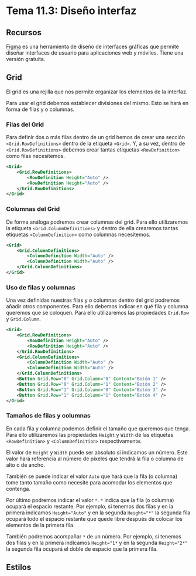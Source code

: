 # Tema 11.3: Diseño interfaz

## Recursos

[Figma](https://www.figma.com/) es una herramienta de diseño de interfaces gráficas que permite diseñar interfaces de usuario para aplicaciones web y móviles. Tiene una versión gratuita.

## Grid

El grid es una rejilla que nos permite organizar los elementos de la interfaz.

Para usar el grid debemos establecer divisiones del mismo. Esto se hará en forma de filas y o columnas.

### Filas del Grid

Para definir dos o más filas dentro de un grid hemos de crear una sección `<Grid.RowDefinitions>` dentro de la etiqueta `<Grid>`. Y, a su vez, dentro de `<Grid.RowDefinitions>` debemos crear tantas etiquetas `<RowDefinition>` como filas necesitemos.

```xml
<Grid>
    <Grid.RowDefinitions>
        <RowDefinition Height="Auto" />
        <RowDefinition Height="Auto" />
    </Grid.RowDefinitions>
</Grid>
```

### Columnas del Grid

De forma análoga podremos crear columnas del grid. Para ello utilizaremos la etiqueta `<Grid.ColumnDefinitions>` y dentro de ella crearemos tantas etiquetas `<ColumnDefinition>` como columnas necesitemos.

```xml
<Grid>
    <Grid.ColumnDefinitions>
        <ColumnDefinition Width="Auto" />
        <ColumnDefinition Width="Auto" />
    </Grid.ColumnDefinitions>
</Grid>
```

### Uso de filas y columnas

Una vez definidas nuestras filas y o columnas dentro del grid podremos añadir otros componentes. Para ello debemos indicar en qué fila y columna queremos que se coloquen. Para ello utilizaremos las propiedades `Grid.Row` y `Grid.Column`.

```xml
<Grid>
    <Grid.RowDefinitions>
        <RowDefinition Height="Auto" />
        <RowDefinition Height="Auto" />
    </Grid.RowDefinitions>
    <Grid.ColumnDefinitions>
        <ColumnDefinition Width="Auto" />
        <ColumnDefinition Width="Auto" />
    </Grid.ColumnDefinitions>
    <Button Grid.Row="0" Grid.Column="0" Content="Botón 1" />
    <Button Grid.Row="0" Grid.Column="1" Content="Botón 2" />
    <Button Grid.Row="1" Grid.Column="0" Content="Botón 3" />
    <Button Grid.Row="1" Grid.Column="1" Content="Botón 4" />
</Grid>
```

### Tamaños de filas y columnas

En cada fila y columna podemos definir el tamaño que queremos que tenga. Para ello utilizaremos las propiedades `Height` y `Width` de las etiquetas `<RowDefinition>` y `<ColumnDefinition>` respectivamente.

El valor de `Height` y `Width` puede ser absoluto si indicamos un número. Este valor hará referencia al número de píxeles que tendrá la fila o columna de alto o de ancho.

También se puede indicar el valor  `Auto` que hará que la fila (o columna) tome tanto tamaño como necesite para acomodar los elementos que contenga.

Por último podremos indicar el valor `*`. `*` indica que la fila (o columna) ocupará el espacio restante. Por ejemplo, si tenemos dos filas y en la primera indicamos `Height="Auto"` y en la segunda `Height="*"` la segunda fila ocupará todo el espacio restante que quede libre después de colocar los elementos de la primera fila.

También podremos acompañar `*` de un número. Por ejemplo, si tenemos dos filas y en la primera indicamos `Height="1*` y en la segunda `Height="2*"` la segunda fila ocupará el doble de espacio que la primera fila.

## Estilos
